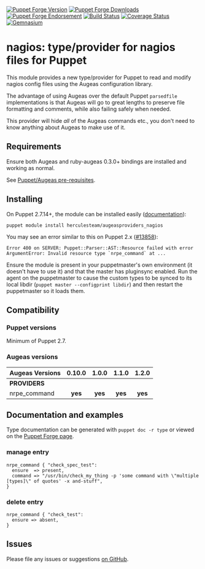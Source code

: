 [![Puppet Forge Version](http://img.shields.io/puppetforge/v/herculesteam/augeasproviders_nagios.svg)](https://forge.puppetlabs.com/herculesteam/augeasproviders_nagios)
[![Puppet Forge Downloads](http://img.shields.io/puppetforge/dt/herculesteam/augeasproviders_nagios.svg)](https://forge.puppetlabs.com/herculesteam/augeasproviders_nagios)
[![Puppet Forge Endorsement](https://img.shields.io/puppetforge/e/herculesteam/augeasproviders_nagios.svg)](https://forge.puppetlabs.com/herculesteam/augeasproviders_nagios)
[![Build Status](https://img.shields.io/travis/hercules-team/augeasproviders_nagios/master.svg)](https://travis-ci.org/hercules-team/augeasproviders_nagios)
[![Coverage Status](https://img.shields.io/coveralls/hercules-team/augeasproviders_nagios.svg)](https://coveralls.io/r/hercules-team/augeasproviders_nagios)
[![Gemnasium](https://img.shields.io/gemnasium/hercules-team/augeasproviders_nagios.svg)](https://gemnasium.com/hercules-team/augeasproviders_nagios)


# nagios: type/provider for nagios files for Puppet

This module provides a new type/provider for Puppet to read and modify nagios
config files using the Augeas configuration library.

The advantage of using Augeas over the default Puppet `parsedfile`
implementations is that Augeas will go to great lengths to preserve file
formatting and comments, while also failing safely when needed.

This provider will hide *all* of the Augeas commands etc., you don't need to
know anything about Augeas to make use of it.

## Requirements

Ensure both Augeas and ruby-augeas 0.3.0+ bindings are installed and working as
normal.

See [Puppet/Augeas pre-requisites](http://docs.puppetlabs.com/guides/augeas.html#pre-requisites).

## Installing

On Puppet 2.7.14+, the module can be installed easily ([documentation](http://docs.puppetlabs.com/puppet/latest/reference/modules_installing.html)):

    puppet module install herculesteam/augeasproviders_nagios

You may see an error similar to this on Puppet 2.x ([#13858](http://projects.puppetlabs.com/issues/13858)):

    Error 400 on SERVER: Puppet::Parser::AST::Resource failed with error ArgumentError: Invalid resource type `nrpe_command` at ...

Ensure the module is present in your puppetmaster's own environment (it doesn't
have to use it) and that the master has pluginsync enabled.  Run the agent on
the puppetmaster to cause the custom types to be synced to its local libdir
(`puppet master --configprint libdir`) and then restart the puppetmaster so it
loads them.

## Compatibility

### Puppet versions

Minimum of Puppet 2.7.

### Augeas versions

Augeas Versions           | 0.10.0  | 1.0.0   | 1.1.0   | 1.2.0   |
:-------------------------|:-------:|:-------:|:-------:|:-------:|
**PROVIDERS**             |
nrpe\_command             | **yes** | **yes** | **yes** | **yes** |

## Documentation and examples

Type documentation can be generated with `puppet doc -r type` or viewed on the
[Puppet Forge page](http://forge.puppetlabs.com/herculesteam/augeasproviders_nagios).


### manage entry

    nrpe_command { "check_spec_test":
      ensure  => present,
      command => "/usr/bin/check_my_thing -p 'some command with \"multiple [types]\" of quotes' -x and-stuff",
    }

### delete entry

    nrpe_command { "check_test":
      ensure => absent,
    }


## Issues

Please file any issues or suggestions [on GitHub](https://github.com/hercules-team/augeasproviders_syslog/issues).
